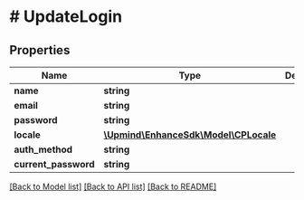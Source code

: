 # # UpdateLogin

## Properties

Name | Type | Description | Notes
------------ | ------------- | ------------- | -------------
**name** | **string** |  | [optional]
**email** | **string** |  | [optional]
**password** | **string** |  | [optional]
**locale** | [**\Upmind\EnhanceSdk\Model\CPLocale**](CPLocale.md) |  | [optional]
**auth_method** | **string** |  | [optional]
**current_password** | **string** |  | [optional]

[[Back to Model list]](../../README.md#models) [[Back to API list]](../../README.md#endpoints) [[Back to README]](../../README.md)
